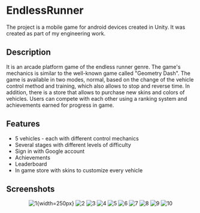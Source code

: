 # EndlessRunner

The project is a mobile game for android devices created in Unity. It was created as part of my engineering work.

## Description

It is an arcade platform game of the endless runner genre. The game's mechanics is similar to the well-known game called "Geometry Dash". The game is available in two modes, normal, based on the change of the vehicle control method and training, which also allows to stop and reverse time. In addition, there is a store that allows to purchase new skins and colors of vehicles. Users can compete with each other using a ranking system and achievements earned for progress in game.

## Features

* 5 vehicles - each with different control mechanics
* Several stages with different levels of difficulty
* Sign in with Google account
* Achievements
* Leaderboard
* In game store with skins to customize every vehicle

## Screenshots

<div align="center">

![1](https://user-images.githubusercontent.com/34355536/96029672-48230700-0e5b-11eb-9e48-bd4c65bf9a48.png){width=250px}
![2](https://user-images.githubusercontent.com/34355536/96029755-625ce500-0e5b-11eb-8109-3f2045d93860.png)
![3](https://user-images.githubusercontent.com/34355536/96029754-61c44e80-0e5b-11eb-8454-e02d0c74c758.png)
![4](https://user-images.githubusercontent.com/34355536/96029756-625ce500-0e5b-11eb-91a0-d00a0556efbb.png)
![5](https://user-images.githubusercontent.com/34355536/96029759-62f57b80-0e5b-11eb-81ab-dd65f2f5b976.png)
![6](https://user-images.githubusercontent.com/34355536/96029745-5ffa8b00-0e5b-11eb-95a9-39e0f6cd031e.png)
![7](https://user-images.githubusercontent.com/34355536/96029747-60932180-0e5b-11eb-90d5-6df2bbddd6b9.png)
![8](https://user-images.githubusercontent.com/34355536/96029749-612bb800-0e5b-11eb-8f1c-433ee344045c.png)
![9](https://user-images.githubusercontent.com/34355536/96029750-612bb800-0e5b-11eb-8fa3-e30fc8a4330a.png)
![10](https://user-images.githubusercontent.com/34355536/96029753-61c44e80-0e5b-11eb-8c8f-983c05acbaa3.png)

</div>
